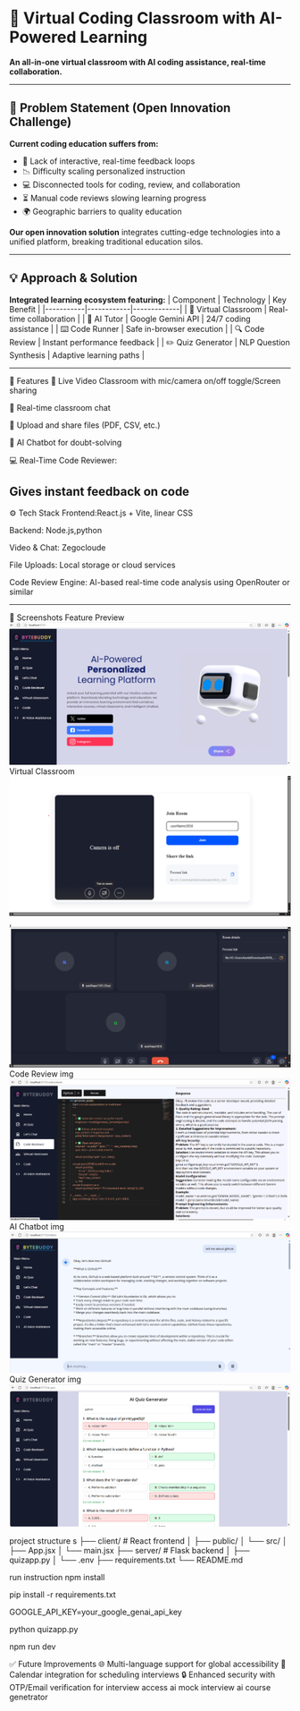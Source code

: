 # 🚀 Virtual Coding Classroom with AI-Powered Learning

**An all-in-one virtual classroom with AI coding assistance, real-time collaboration.**

---

## 🎯 Problem Statement (Open Innovation Challenge)
**Current coding education suffers from:**
- 🚧 Lack of interactive, real-time feedback loops
- 📉 Difficulty scaling personalized instruction
- 💻 Disconnected tools for coding, review, and collaboration
- ⏳ Manual code reviews slowing learning progress
- 🌍 Geographic barriers to quality education

**Our open innovation solution** integrates cutting-edge technologies into a unified platform, breaking traditional education silos.

---

## 💡 Approach & Solution
**Integrated learning ecosystem featuring:**
| Component | Technology | Key Benefit |
|-----------|------------|-------------|
| 🏫 Virtual Classroom | Real-time collaboration |
| 🤖 AI Tutor | Google Gemini API | 24/7 coding assistance |
| ⌨️ Code Runner | Safe in-browser execution |
| 🔍 Code Review | Instant performance feedback |
| ✏️ Quiz Generator | NLP Question Synthesis | Adaptive learning paths |

---

🧩 Features
🎥 Live Video Classroom with mic/camera on/off toggle/Screen sharing 

💬 Real-time classroom chat

📁 Upload and share files (PDF, CSV, etc.)

🤖 AI Chatbot for doubt-solving

💻 Real-Time Code Reviewer:

Gives instant feedback on code
---

⚙️ Tech Stack
Frontend:React.js + Vite, linear CSS

Backend: Node.js,python

Video & Chat: Zegocloude

File Uploads: Local storage or cloud services


Code Review Engine: AI-based real-time code analysis using OpenRouter or similar

---

📸 Screenshots
Feature	Preview  ![image alt](https://github.com/Sidhhhh/AI_hackvortax/blob/main/Screenshot%202025-05-29%20114649.png?raw=true)
Virtual Classroom	![image alt](https://github.com/Sidhhhh/AI_hackvortax/blob/main/virtual%20classroom.png?raw=true) , ![image alt](https://github.com/Sidhhhh/AI_hackvortax/blob/main/vc1.jpg?raw=true) 
Code Review	img ![image alt](https://github.com/Sidhhhh/AI_hackvortax/blob/main/Screenshot%202025-05-29%20115233.png?raw=true)
AI Chatbot	img  ![image alt](https://github.com/Sidhhhh/AI_hackvortax/blob/main/Screenshot%202025-05-29%20115047.png?raw=true)
Quiz Generator	img ![img alt](https://github.com/Sidhhhh/AI_hackvortax/blob/main/Screenshot%202025-05-29%20114903.png?raw=true)

project structure s
├── client/ # React frontend
│ ├── public/
│ └── src/
│ ├── App.jsx
│ └── main.jsx
├── server/ # Flask backend
│ ├── quizapp.py
│ └── .env
├── requirements.txt
└── README.md

run instruction
 npm install

pip install -r requirements.txt

GOOGLE_API_KEY=your_google_genai_api_key

python quizapp.py

npm run dev


✅ Future Improvements
🌐 Multi-language support for global accessibility
📅 Calendar integration for scheduling interviews
🔒 Enhanced security with OTP/Email verification for interview access
ai mock interview
ai course genetrator 

